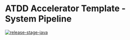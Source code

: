 # ATDD Accelerator Template - System Pipeline

[![release-stage-java](https://github.com/optivem/atdd-accelerator-template-system-pipeline/actions/workflows/release-stage-java.yml/badge.svg)](https://github.com/optivem/atdd-accelerator-template-system-pipeline/actions/workflows/release-stage-java.yml)
